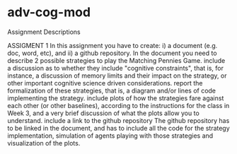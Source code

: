 # adv-cog-mod

Assignment Descriptions

ASSIGMENT 1
In this assignment you have to create: i) a document (e.g. doc, word, etc), and ii) a
github repository.
In the document you need to
describe 2 possible strategies to play the Matching Pennies Game.
include a discussion as to whether they include "cognitive constraints", that is, for instance, a
discussion of memory limits and their impact on the strategy, or other important cognitive
science driven considerations.
report the formalization of these strategies, that is, a diagram and/or lines of code
implementing the strategy.
include plots of how the strategies fare against each other (or other baselines), according to
the instructions for the class in Week 3, and a very brief discussion of what the plots allow you
to understand.
include a link to the github repository
The github repository has to be linked in the document, and has to include all the code
for the strategy implementation, simulation of agents playing with those strategies and
visualization of the plots.
